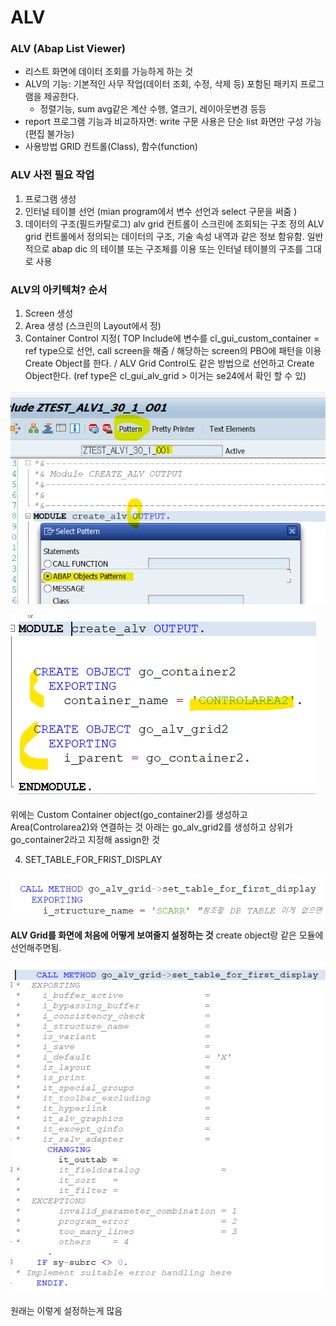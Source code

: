 # ALV

### ALV \(Abap List Viewer\)

* 리스트 화면에 데이터 조회를 가능하게 하는 것 
* ALV의 기능: 기본적인 사무 작업\(데이터 조회, 수정, 삭제 등\) 포함된 패키지 프로그램을 제공한다. 
  * 정렬기능, sum avg같은 계산 수행,  열크기, 레이아웃변경 등등
* report 프로그램 기능과 비교하자면: write 구문 사용은 단순 list 화면만 구성 가능 \(편집 불가능\)
* 사용방법 GRID 컨트롤\(Class\), 함수\(function\) 

### ALV 사전 필요 작업

1. 프로그램 생성
2. 인터널 테이블 선언 \(mian program에서 변수 선언과 select 구문을 써줌 \)
3. 데이터의 구조\(필드카탈로그\) alv grid 컨트롤이 스크린에 조회되는 구조 정의 ALV grid 컨트롤에서 정의되는 데이터의 구조, 기술 속성 내역과 같은 정보 함유함. 일반적으로 abap dic 의 테이블 또는 구조체를 이용 또는 인터널 테이블의 구조를 그대로 사용

### ALV의 아키텍쳐? 순서

1. Screen 생성
2. Area 생성 \(스크린의 Layout에서 정\)
3. Container Control 지정\( TOP Include에 변수를 cl\_gui\_custom\_container = ref type으로 선언, call screen을 해줌 / 해당하는 screen의 PBO에 패턴을 이용 Create Object를 한다. / ALV Grid Control도 같은 방법으로 선언하고 Create Object한다. \(ref type은 cl\_gui\_alv\_grid &gt; 이거는 se24에서 확인 할 수 있\)

![](../.gitbook/assets/image%20%28137%29.png)

![](../.gitbook/assets/image%20%28136%29.png)

위에는 Custom Container object\(go\_container2\)를 생성하고 Area\(Controlarea2\)와 연결하는 것  아래는 go\_alv\_grid2를 생성하고 상위가 go\_container2라고 지정해 assign한 것

4. SET\_TABLE\_FOR\_FRIST\_DISPLAY

![](../.gitbook/assets/image%20%28140%29.png)

 **ALV Grid를 화면에 처음에 어떻게 보여줄지 설정하는 것**  create object랑 같은 모듈에 선언해주면됨.

![](../.gitbook/assets/image%20%28138%29.png)

원래는 이렇게 설정하는게 많음 















